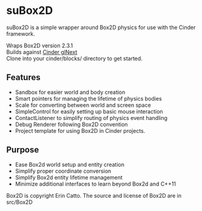 # suBox2D

suBox2D is a simple wrapper around Box2D physics for use with the Cinder framework.

Wraps Box2D version 2.3.1  
Builds against [Cinder glNext](https://github.com/cinder/cinder/tree/glNext)  
Clone into your cinder/blocks/ directory to get started.

## Features
- Sandbox for easier world and body creation
- Smart pointers for managing the lifetime of physics bodies
- Scale for converting between world and screen space
- SimpleControl for easily setting up basic mouse interaction
- ContactListener to simplify routing of physics event handling
- Debug Renderer following Box2D convention
- Project template for using Box2D in Cinder projects.

## Purpose
- Ease Box2d world setup and entity creation
- Simplify proper coordinate conversion
- Simplify Box2d entity lifetime management
- Minimize additional interfaces to learn beyond Box2d and C++11

Box2D is copyright Erin Catto. The source and license of Box2D are in src/Box2D
